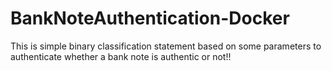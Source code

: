 # BankNoteAuthentication-Docker

This is simple binary classification statement based on some parameters to authenticate whether a bank note is authentic or not!!
